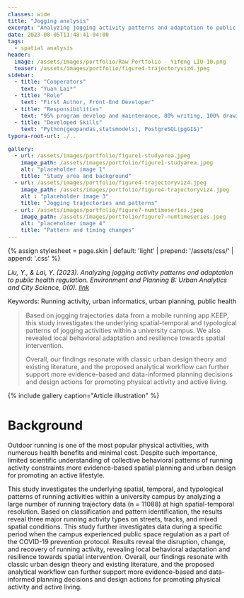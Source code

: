 ```yaml
---
classes: wide
title: "Jogging analysis"
excerpt: "Analyzing jogging activity patterns and adaptation to public health regulation."
date: 2023-08-05T11:48:41-04:00
tags:
  - spatial analysis
header:
  image: /assets/images/portfolio/Raw Portfolio - Yifeng LIU-10.png
  teaser: /assets/images/portfolio/figure4-trajectoryviz4.jpeg
sidebar:
  - title: "Cooperators"
    text: "Yuan Lai*"
  - title: "Role"
    text: "First Author, Front-End Developer"
  - title: "Responsibilities"
    text: "95% program develop and maintenance, 80% writing, 100% drawing"
  - title: "Developed Skills"
    text: "Python(geopandas,statsmodels), PostgreSQL(pgGIS)"
typora-root-url: ./..

gallery:
  - url: /assets/images/portfolio/figure1-studyarea.jpeg
    image_path: /assets/images/portfolio/figure1-studyarea.jpeg
    alt: "placeholder image 1"
    title: "Study area and background"
  - url: /assets/images/portfolio/figure4-trajectoryviz4.jpeg
    image_path: /assets/images/portfolio/figure4-trajectoryviz4.jpeg
    alt : "placeholder image 3"
    title: "Jogging trajectories and patterns" 
  - url: /assets/images/portfolio/figure7-numtimeseries.jpeg
    image_path: /assets/images/portfolio/figure7-numtimeseries.jpeg
    alt: "placeholder image 4"
    title: "Pattern and timing changes"
---
```


{% assign stylesheet = page.skin | default: 'light' | prepend: '/assets/css/' | append: '.css' %}
<link rel="stylesheet" href="{{ stylesheet | relative_url }}">

<style>
    body {
        font-size: 90%; 
    }
</style>

*Liu, Y., & Lai, Y. (2023). Analyzing jogging activity patterns and adaptation to public health regulation. Environment and Planning B: Urban Analytics and City Science, 0(0).
[link](https://doi.org/10.1177/23998083231193484)*

Keywords: Running activity, urban informatics, urban planning, public health


> Based on jogging trajectories data from a mobile running app KEEP, this study investigates the underlying spatial-temporal and typological patterns of jogging activities within a university campus. We also revealed local behavioral adaptation and resilience towards spatial intervention. 
>
> Overall, our findings resonate with classic urban design theory and existing literature, and the proposed analytical workflow can further support more evidence-based and data-informed planning decisions and design actions for promoting physical activity and active living.

{% include gallery caption="Article illustration" %}

# Background 

Outdoor running is one of the most popular physical activities, with numerous health benefits and minimal cost. Despite such importance, limited scientific understanding of collective behavioral patterns of running activity constraints more evidence-based spatial planning and urban design for promoting an active lifestyle. 

This study investigates the underlying spatial, temporal, and typological patterns of running activities within a university campus by analyzing a large number of running trajectory data (n = 11088) at high spatial-temporal resolution. Based on classification and pattern identification, the results reveal three major running activity types on streets, tracks, and mixed spatial conditions. This study further investigates data during a specific period when the campus experienced public space regulation as a part of the COVID-19 prevention protocol. Results reveal the disruption, change, and recovery of running activity, revealing local behavioral adaptation and resilience towards spatial intervention. Overall, our findings resonate with classic urban design theory and existing literature, and the proposed analytical workflow can further support more evidence-based and data-informed planning decisions and design actions for promoting physical activity and active living.
